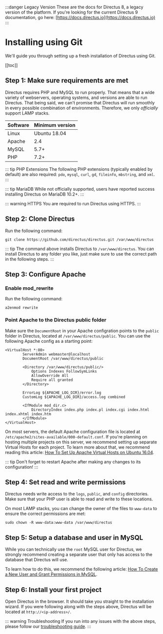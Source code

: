 :::danger Legacy Version
These are the docs for Directus 8, a legacy version of the platform. If you're looking for the current Directus 9 documentation, go here: [https://docs.directus.io](https://docs.directus.io)
:::

# Installing using Git

We'll guide you through setting up a fresh installation of Directus using Git.

[[toc]]

## Step 1: Make sure requirements are met

Directus requires PHP and MySQL to run properly. That means that a wide variety of webservers, operating systems, and versions are able to run Directus. That being said, we can't promise that Directus will run smoothly in every possible combination of environments. Therefore, we only _officially_ support LAMP stacks.

| Software | Minimum version |
|----------|-----------------|
| Linux    | Ubuntu 18.04    |
| Apache   | 2.4             |
| MySQL    | 5.7+            |
| PHP      | 7.2+            |

::: tip PHP Extensions
The following PHP extensions (typically enabled by default) are also required: `pdo`, `mysql`, `curl`, `gd`, `fileinfo`, `mbstring`, and `xml`.
:::

::: tip MariaDB
While not officially supported, users have reported success installing Directus on MariaDB 10.2+.
:::

::: warning HTTPS
You are required to run Directus using HTTPS.
:::

## Step 2: Clone Directus

Run the following command:

```
git clone https://github.com/directus/directus.git /var/www/directus
```

::: tip
The command above installs Directus to `/var/www/directus`. You can install Directus to any folder you like, just make sure to use the correct path in the following steps.
:::

## Step 3: Configure Apache

### Enable mod_rewrite

Run the following command:

```
a2enmod rewrite
```

### Point Apache to the Directus public folder

Make sure the `DocumentRoot` in your Apache configration points to the `public` folder in Directus, located at `/var/www/directus/public`. You can use the following Apache config as a starting point:

```apacheconf
<VirtualHost *:80>
        ServerAdmin webmaster@localhost
        DocumentRoot /var/www/directus/public

        <Directory /var/www/directus/public/>
            Options Indexes FollowSymLinks
            AllowOverride All
            Require all granted
        </Directory>

        ErrorLog ${APACHE_LOG_DIR}/error.log
        CustomLog ${APACHE_LOG_DIR}/access.log combined

        <IfModule mod_dir.c>
            DirectoryIndex index.php index.pl index.cgi index.html index.xhtml index.htm
        </IfModule>
</VirtualHost>
```

On most servers, the default Apache configuration file is located at `/etc/apache2/sites-available/000-default.conf`. If you're planning on hosting multiple projects on this server, we recommend setting up separate Virtual Hosts for each project. To learn more about that, we recommend reading this article: [How To Set Up Apache Virtual Hosts on Ubuntu 16.04](https://www.digitalocean.com/community/tutorials/how-to-set-up-apache-virtual-hosts-on-ubuntu-16-04).

::: tip
Don't forget to restart Apache after making any changes to its configuration!
:::

## Step 4: Set read and write permissions

Directus needs write access to the `logs`, `public`, and `config` directories. Make sure that your PHP user is able to read and write to these locations.

On most LAMP stacks, you can change the owner of the files to `www-data` to ensure the correct permissions are met:

```
sudo chown -R www-data:www-data /var/www/directus
```

## Step 5: Setup a database and user in MySQL

While you can technically use the `root` MySQL user for Directus, we strongly recommend creating a separate user that only has access to the database that Directus will use.

To learn how to do this, we recommend the following article: [How To Create a New User and Grant Permissions in MySQL](https://www.digitalocean.com/community/tutorials/how-to-create-a-new-user-and-grant-permissions-in-mysql).

## Step 6: Install your first project

Open Directus in the browser. It should take you straight to the installation wizard. If you were following along with the steps above, Directus will be located at `http://<ip-address>/`.

::: warning Troubleshooting
If you run into any issues with the above steps, please follow our [troubleshooting guide](/getting-started/troubleshooting.md).
:::